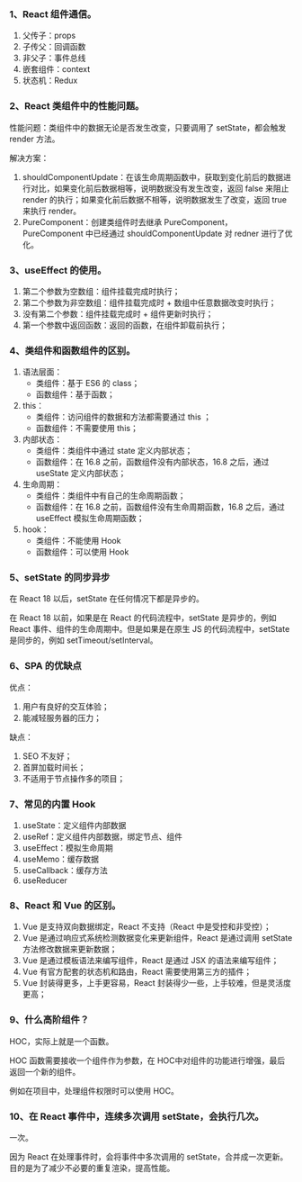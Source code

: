 ### 1、React 组件通信。

1. 父传子：props
2. 子传父：回调函数
3. 非父子：事件总线
4. 嵌套组件：context
5. 状态机：Redux

### 2、React 类组件中的性能问题。

性能问题：类组件中的数据无论是否发生改变，只要调用了 setState，都会触发 render 方法。

解决方案：

1. shouldComponentUpdate：在该生命周期函数中，获取到变化前后的数据进行对比，如果变化前后数据相等，说明数据没有发生改变，返回 false 来阻止 render 的执行；如果变化前后数据不相等，说明数据发生了改变，返回 true 来执行 render。
2. PureComponent：创建类组件时去继承 PureComponent，PureComponent 中已经通过 shouldComponentUpdate 对 redner 进行了优化。

### 3、useEffect 的使用。

1. 第二个参数为空数组：组件挂载完成时执行；
2. 第二个参数为非空数组：组件挂载完成时 + 数组中任意数据改变时执行；
3. 没有第二个参数：组件挂载完成时 + 组件更新时执行；
4. 第一个参数中返回函数：返回的函数，在组件卸载前执行；

### 4、类组件和函数组件的区别。

1. 语法层面：
   - 类组件：基于 ES6 的 class；
   - 函数组件：基于函数；
2. this：
   - 类组件：访问组件的数据和方法都需要通过 this ；
   - 函数组件：不需要使用 this；
3. 内部状态：
   - 类组件：类组件中通过 state 定义内部状态；
   - 函数组件：在 16.8 之前，函数组件没有内部状态，16.8 之后，通过 useState 定义内部状态；
4. 生命周期：
   - 类组件：类组件中有自己的生命周期函数；
   - 函数组件：在 16.8 之前，函数组件没有生命周期函数，16.8 之后，通过 useEffect 模拟生命周期函数；
5. hook：
   - 类组件：不能使用 Hook
   - 函数组件：可以使用 Hook

### 5、setState 的同步异步

在 React 18 以后，setState 在任何情况下都是异步的。

在 React 18 以前，如果是在 React 的代码流程中，setState 是异步的，例如 React 事件、组件的生命周期中。但是如果是在原生 JS 的代码流程中，setState 是同步的，例如 setTimeout/setInterval。

### 6、SPA 的优缺点

优点：

1. 用户有良好的交互体验；
2. 能减轻服务器的压力；

缺点：

1. SEO 不友好；
2. 首屏加载时间长；
3. 不适用于节点操作多的项目；

### 7、常见的内置 Hook

1. useState：定义组件内部数据
2. useRef：定义组件内部数据，绑定节点、组件
3. useEffect：模拟生命周期
4. useMemo：缓存数据
5. useCallback：缓存方法
6. useReducer

### 8、React 和 Vue 的区别。

1. Vue 是支持双向数据绑定，React 不支持（React 中是受控和非受控）；
2. Vue 是通过响应式系统检测数据变化来更新组件，React 是通过调用 setState 方法修改数据来更新数据；
3. Vue 是通过模板语法来编写组件，React 是通过 JSX 的语法来编写组件；
4. Vue 有官方配套的状态机和路由，React 需要使用第三方的插件；
5. Vue 封装得更多，上手更容易，React 封装得少一些，上手较难，但是灵活度更高；

### 9、什么高阶组件？

HOC，实际上就是一个函数。

HOC 函数需要接收一个组件作为参数，在 HOC中对组件的功能进行增强，最后返回一个新的组件。

例如在项目中，处理组件权限时可以使用 HOC。

### 10、在 React 事件中，连续多次调用 setState，会执行几次。

一次。

因为 React 在处理事件时，会将事件中多次调用的 setState，合并成一次更新。目的是为了减少不必要的重复渲染，提高性能。

